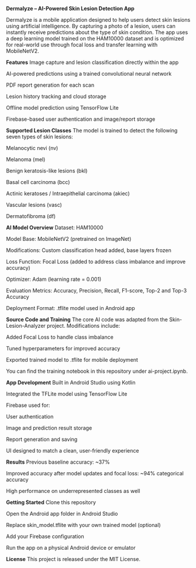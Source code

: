 **Dermalyze – AI-Powered Skin Lesion Detection App**

Dermalyze is a mobile application designed to help users detect skin lesions using artificial intelligence. By capturing a photo of a lesion, users can instantly receive predictions about the type of skin condition. The app uses a deep learning model trained on the HAM10000 dataset and is optimized for real-world use through focal loss and transfer learning with MobileNetV2.

**Features**
Image capture and lesion classification directly within the app

AI-powered predictions using a trained convolutional neural network

PDF report generation for each scan

Lesion history tracking and cloud storage

Offline model prediction using TensorFlow Lite

Firebase-based user authentication and image/report storage

**Supported Lesion Classes**
The model is trained to detect the following seven types of skin lesions:

Melanocytic nevi (nv)

Melanoma (mel)

Benign keratosis-like lesions (bkl)

Basal cell carcinoma (bcc)

Actinic keratoses / Intraepithelial carcinoma (akiec)

Vascular lesions (vasc)

Dermatofibroma (df)

**AI Model Overview**
Dataset: HAM10000

Model Base: MobileNetV2 (pretrained on ImageNet)

Modifications: Custom classification head added, base layers frozen

Loss Function: Focal Loss (added to address class imbalance and improve accuracy)

Optimizer: Adam (learning rate = 0.001)

Evaluation Metrics: Accuracy, Precision, Recall, F1-score, Top-2 and Top-3 Accuracy

Deployment Format: .tflite model used in Android app

**Source Code and Training**
The core AI code was adapted from the Skin-Lesion-Analyzer project.
Modifications include:

Added Focal Loss to handle class imbalance

Tuned hyperparameters for improved accuracy

Exported trained model to .tflite for mobile deployment

You can find the training notebook in this repository under ai-project.ipynb.

**App Development**
Built in Android Studio using Kotlin

Integrated the TFLite model using TensorFlow Lite

Firebase used for:

User authentication

Image and prediction result storage

Report generation and saving

UI designed to match a clean, user-friendly experience

**Results**
Previous baseline accuracy: ~37%

Improved accuracy after model updates and focal loss: ~94% categorical accuracy

High performance on underrepresented classes as well

**Getting Started**
Clone this repository

Open the Android app folder in Android Studio

Replace skin_model.tflite with your own trained model (optional)

Add your Firebase configuration

Run the app on a physical Android device or emulator

**License**
This project is released under the MIT License.
